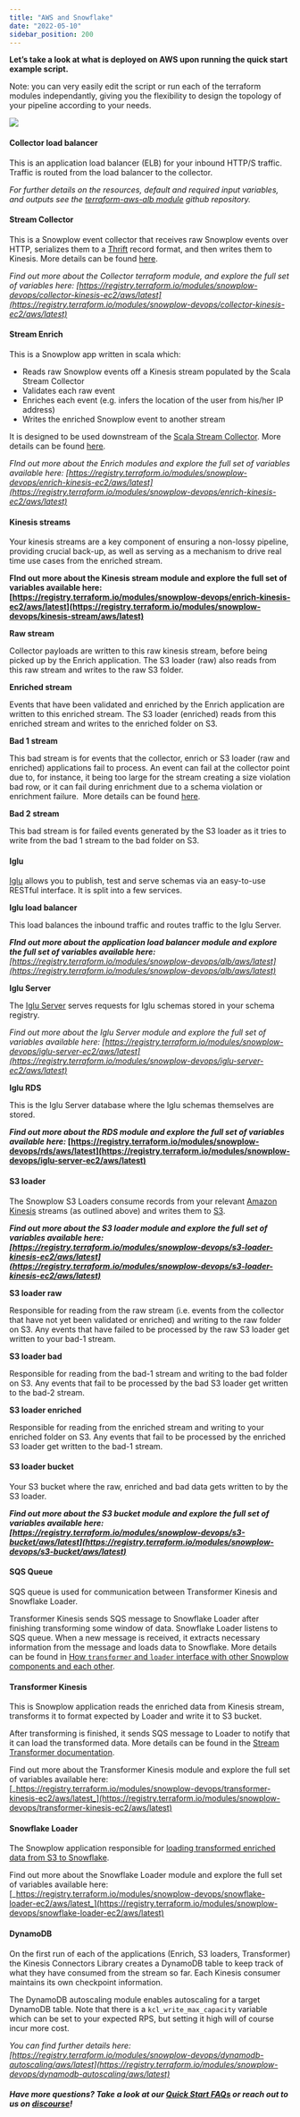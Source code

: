 ```yaml
---
title: "AWS and Snowflake"
date: "2022-05-10"
sidebar_position: 200
---
```


**Let’s take a look at what is deployed on AWS upon running the quick start example script.**

Note: you can very easily edit the script or run each of the terraform modules independantly, giving you the flexibility to design the topology of your pipeline according to your needs.

![](images/OS-QUICK-START-DIAGRAMS-1.png)

#### **Collector load balancer**

This is an application load balancer (ELB) for your inbound HTTP/S traffic. Traffic is routed from the load balancer to the collector. 

_For further details on the resources, default and required input variables, and outputs see the [terraform-aws-alb module](https://github.com/snowplow-devops/terraform-aws-alb) github repository._

#### **Stream Collector**

This is a Snowplow event collector that receives raw Snowplow events over HTTP, serializes them to a [Thrift](http://thrift.apache.org/) record format, and then writes them to Kinesis. More details can be found [here](/docs/pipeline-components-and-applications/stream-collector/index.md).

_Find out more about the Collector terraform module, and explore the full set of variables here: [https://registry.terraform.io/modules/snowplow-devops/collector-kinesis-ec2/aws/latest](https://registry.terraform.io/modules/snowplow-devops/collector-kinesis-ec2/aws/latest)_

#### **Stream Enrich**

This is a Snowplow app written in scala which: 

- Reads raw Snowplow events off a Kinesis stream populated by the Scala Stream Collector
- Validates each raw event
- Enriches each event (e.g. infers the location of the user from his/her IP address)
- Writes the enriched Snowplow event to another stream

It is designed to be used downstream of the [Scala Stream Collector](/docs/pipeline-components-and-applications/stream-collector/index.md). More details can be found [here](/docs/pipeline-components-and-applications/enrichment-components/stream-enrich/index.md). 

_FInd out more about the Enrich modules and explore the full set of variables available here: [https://registry.terraform.io/modules/snowplow-devops/enrich-kinesis-ec2/aws/latest](https://registry.terraform.io/modules/snowplow-devops/enrich-kinesis-ec2/aws/latest)_

#### **Kinesis streams**

Your kinesis streams are a key component of ensuring a non-lossy pipeline, providing crucial back-up, as well as serving as a mechanism to drive real time use cases from the enriched stream. 

__FInd out more about the Kinesis stream module and explore the full set of variables available here: [https://registry.terraform.io/modules/snowplow-devops/enrich-kinesis-ec2/aws/latest](https://registry.terraform.io/modules/snowplow-devops/kinesis-stream/aws/latest)__

**Raw stream**

Collector payloads are written to this raw kinesis stream, before being picked up by the Enrich application. The S3 loader (raw) also reads from this raw stream and writes to the raw S3 folder.

**Enriched stream**

Events that have been validated and enriched by the Enrich application are written to this enriched stream. The S3 loader (enriched) reads from this enriched stream and writes to the enriched folder on S3.

**Bad 1 stream**

This bad stream is for events that the collector, enrich or S3 loader (raw and enriched) applications fail to process. An event can fail at the collector point due to, for instance, it being too large for the stream creating a size violation bad row, or it can fail during enrichment due to a schema violation or enrichment failure.  More details can be found [here](/docs/managing-data-quality/failed-events/understanding-failed-events/index.md). 

**Bad 2 stream**

This bad stream is for failed events generated by the S3 loader as it tries to write from the bad 1 stream to the bad folder on S3.

#### **Iglu** 

[Iglu](/docs/pipeline-components-and-applications/iglu/index.md) allows you to publish, test and serve schemas via an easy-to-use RESTful interface. It is split into a few services.

**Iglu load balancer**

This load balances the inbound traffic and routes traffic to the Iglu Server. 

___FInd out more about the application load balancer module and explore the full set of variables available here:__ [https://registry.terraform.io/modules/snowplow-devops/alb/aws/latest](https://registry.terraform.io/modules/snowplow-devops/alb/aws/latest)_

**Iglu Server**

The [Iglu Server](https://github.com/snowplow/iglu/tree/master/2-repositories/iglu-server) serves requests for Iglu schemas stored in your schema registry. 

__Find out more about the Iglu Server module and explore the full set of variables available here:_ [https://registry.terraform.io/modules/snowplow-devops/iglu-server-ec2/aws/latest](https://registry.terraform.io/modules/snowplow-devops/iglu-server-ec2/aws/latest)_

**Iglu RDS**

This is the Iglu Server database where the Iglu schemas themselves are stored. 

___Find out more about the RDS module and explore the full set of variables available here:_ [https://registry.terraform.io/modules/snowplow-devops/rds/aws/latest](https://registry.terraform.io/modules/snowplow-devops/iglu-server-ec2/aws/latest)__

#### **S3 loader**

The Snowplow S3 Loaders consume records from your relevant [Amazon Kinesis](http://aws.amazon.com/kinesis/) streams (as outlined above) and writes them to [S3](http://aws.amazon.com/s3/). 

___Find out more about the S3 loader module and explore the full set of variables available here: [https://registry.terraform.io/modules/snowplow-devops/s3-loader-kinesis-ec2/aws/latest](https://registry.terraform.io/modules/snowplow-devops/s3-loader-kinesis-ec2/aws/latest)___

**S3 loader raw**

Responsible for reading from the raw stream (i.e. events from the collector that have not yet been validated or enriched) and writing to the raw folder on S3. Any events that have failed to be processed by the raw S3 loader get written to your bad-1 stream.

**S3 loader bad**

Responsible for reading from the bad-1 stream and writing to the bad folder on S3. Any events that fail to be processed by the bad S3 loader get written to the bad-2 stream.

**S3 loader enriched**

Responsible for reading from the enriched stream and writing to your enriched folder on S3. Any events that fail to be processed by the enriched S3 loader get written to the bad-1 stream.

#### S3 loader bucket

Your S3 bucket where the raw, enriched and bad data gets written to by the S3 loader.

___Find out more about the S3 bucket module and explore the full set of variables available here: [https://registry.terraform.io/modules/snowplow-devops/s3-bucket/aws/latest](https://registry.terraform.io/modules/snowplow-devops/s3-bucket/aws/latest)___

#### SQS Queue

SQS queue is used for communication between Transformer Kinesis and Snowflake Loader.

Transformer Kinesis sends SQS message to Snowflake Loader after finishing transforming some window of data. Snowflake Loader listens to SQS queue. When a new message is received, it extracts necessary information from the message and loads data to Snowflake. More details can be found in [How `transformer` and `loader` interface with other Snowplow components and each other](/docs/pipeline-components-and-applications/loaders-storage-targets/snowplow-rdb-loader-3-0-0/index.md#how-transformer-and-loader-interface-with-other-snowplow-compone).

#### Transformer Kinesis

This is Snowplow application reads the enriched data from Kinesis stream, transforms it to format expected by Loader and write it to S3 bucket.

After transforming is finished, it sends SQS message to Loader to notify that it can load the transformed data. More details can be found in the [Stream Transformer documentation](/docs/pipeline-components-and-applications/loaders-storage-targets/snowplow-rdb-loader-3-0-0/transforming-enriched-data/stream-transformer/index.md).

Find out more about the Transformer Kinesis module and explore the full set of variables available here: [_https://registry.terraform.io/modules/snowplow-devops/transformer-kinesis-ec2/aws/latest_](https://registry.terraform.io/modules/snowplow-devops/transformer-kinesis-ec2/aws/latest)

#### Snowflake Loader

The Snowplow application responsible for [loading transformed enriched data from S3 to Snowflake](/docs/pipeline-components-and-applications/loaders-storage-targets/snowplow-rdb-loader-3-0-0/loading-transformed-data/snowflake-loader/index.md).

Find out more about the Snowflake Loader module and explore the full set of variables available here: [_https://registry.terraform.io/modules/snowplow-devops/snowflake-loader-ec2/aws/latest_](https://registry.terraform.io/modules/snowplow-devops/snowflake-loader-ec2/aws/latest)

#### DynamoDB

On the first run of each of the applications (Enrich, S3 loaders, Transformer) the Kinesis Connectors Library creates a DynamoDB table to keep track of what they have consumed from the stream so far. Each Kinesis consumer maintains its own checkpoint information.

The DynamoDB autoscaling module enables autoscaling for a target DynamoDB table. Note that there is a `kcl_write_max_capacity` variable which can be set to your expected RPS, but setting it high will of course incur more cost.

_You can find further details here: [https://registry.terraform.io/modules/snowplow-devops/dynamodb-autoscaling/aws/latest](https://registry.terraform.io/modules/snowplow-devops/dynamodb-autoscaling/aws/latest)_

##### Have more questions? Take a look at our [Quick Start FAQs](/docs/open-source-quick-start/quick-start-faqs/index.md) or reach out to us on [discourse](https://discourse.snowplowanalytics.com/)!
